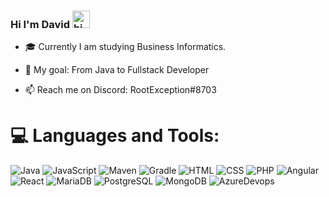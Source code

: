 ### Hi I'm David <img src="https://user-images.githubusercontent.com/1303154/88677602-1635ba80-d120-11ea-84d8-d263ba5fc3c0.gif" width="28px" alt="hi">

- 🎓 Currently I am studying Business Informatics.

- 🥅 My goal: From Java to Fullstack Developer

- 📫 Reach me on Discord: RootException#8703


# 💻 Languages and Tools:
![Java](https://img.shields.io/badge/java-%23ED8B00.svg?style=for-the-badge&logo=java&logoColor=white) ![JavaScript](https://img.shields.io/badge/JavaScript-0?color=yellow&style=for-the-badge&logo=javascript&logoColor=white) ![Maven](https://img.shields.io/badge/Apache%20Maven-C71A36?style=for-the-badge&logo=Apache%20Maven&logoColor=white) ![Gradle](https://img.shields.io/badge/Gradle-02303A.svg?style=for-the-badge&logo=Gradle&logoColor=white) ![HTML](https://img.shields.io/badge/HTML-0?color=important&style=for-the-badge&logo=HTML5&logoColor=white) ![CSS](https://img.shields.io/badge/CSS-0?color=blue&style=for-the-badge&logo=CSS3&logoColor=white) ![PHP](https://img.shields.io/badge/PHP-0?color=lightgrey&style=for-the-badge&logo=PHP&logoColor=white) ![Angular](https://img.shields.io/badge/Angular-C71A36?style=for-the-badge&logo=angular&logoColor=white) ![React](https://img.shields.io/badge/react-%230095D5.svg?style=for-the-badge&logo=react&logoColor=white) ![MariaDB](https://img.shields.io/badge/MariaDB-003545?style=for-the-badge&logo=mariadb&logoColor=white) ![PostgreSQL](https://img.shields.io/badge/PostgreSQL-003545?style=for-the-badge&logo=postgresql&logoColor=white) ![MongoDB](https://img.shields.io/badge/MongoDB-%234ea94b.svg?style=for-the-badge&logo=mongodb&logoColor=white) ![AzureDevops](https://img.shields.io/badge/Azure%20DevOps-C71A36?color=blue&style=for-the-badge&logo=azuredevops&logoColor=white)
